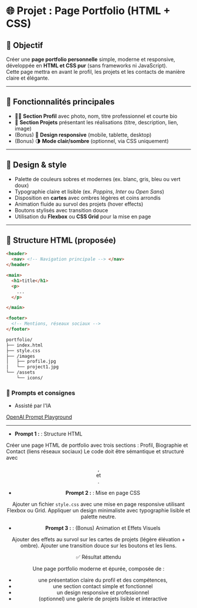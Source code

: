 # 🌐 Projet : Page Portfolio (HTML + CSS)

## 🎯 Objectif
Créer une **page portfolio personnelle** simple, moderne et responsive, développée en **HTML et CSS pur** (sans frameworks ni JavaScript).  
Cette page mettra en avant le profil, les projets et les contacts de manière claire et élégante.

---

## 🚀 Fonctionnalités principales
- 🧑‍💼 **Section Profil** avec photo, nom, titre professionnel et courte bio  
- 💼 **Section Projets** présentant les réalisations (titre, description, lien, image)  
- (Bonus) 📱 **Design responsive** (mobile, tablette, desktop)
- (Bonus) 🌗 **Mode clair/sombre** (optionnel, via CSS uniquement)  
  
---

## 🎨 Design & style
- Palette de couleurs sobres et modernes (ex. blanc, gris, bleu ou vert doux)  
- Typographie claire et lisible (ex. *Poppins*, *Inter* ou *Open Sans*)  
- Disposition en **cartes** avec ombres légères et coins arrondis  
- Animation fluide au survol des projets (hover effects)  
- Boutons stylisés avec transition douce  
- Utilisation du **Flexbox** ou **CSS Grid** pour la mise en page  

---

## 🧩 Structure HTML (proposée)
```html
<header>
  <nav> <!-- Navigation principale --> </nav>
</header>

<main>
  <h1>title</h1>
  <p>
    ...
  </p>

</main>

<footer>
  <!-- Mentions, réseaux sociaux -->
</footer>
```

```bash
portfolio/
├── index.html
├── style.css
├── /images
│   ├── profile.jpg
│   └── project1.jpg
└── /assets
    └── icons/

```


### 💬 Prompts et consignes

- Assisté par l'IA

[OpenAI Prompt Playground](https://platform.openai.com/chat/edit?models=gpt-5)

---
- **Prompt 1 :** : Structure HTML

Créer une page HTML de portfolio avec trois sections : Profil, Biographie et Contact (liens réseaux sociaux)
Le code doit être sémantique et structuré avec <header>, <main> et <footer>.

- **Prompt 2 :** : Mise en page CSS

Ajouter un fichier `style.css` avec une mise en page responsive utilisant Flexbox ou Grid.
Appliquer un design minimaliste avec typographie lisible et palette neutre.

- **Prompt 3 :** : (Bonus) Animation et Effets Visuels

Ajouter des effets au survol sur les cartes de projets (légère élévation + ombre).
Ajouter une transition douce sur les boutons et les liens.

✅ Résultat attendu

Une page portfolio moderne et épurée, composée de :
- une présentation claire du profil et des compétences,
- une section contact simple et fonctionnel
- un design responsive et professionnel
- (optionnel) une galerie de projets lisible et interactive



